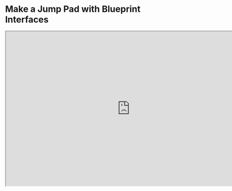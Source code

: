 # Make a Jump Pad with Blueprint Interfaces

<p><iframe title="YouTube video player" src="https://www.youtube.com/embed/AffTlUdl3Zk?si=bxQH1jTIyCzIuchY" width="800" height="500" allowfullscreen="allowfullscreen" allow="accelerometer; autoplay; clipboard-write; encrypted-media; gyroscope; picture-in-picture; web-share"></iframe></p>